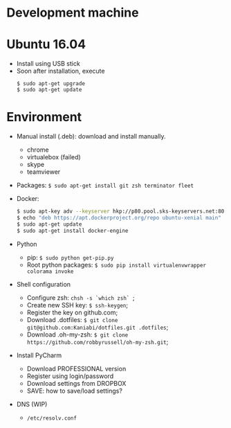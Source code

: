 # Development machine

# Ubuntu 16.04

* Install using USB stick
* Soon after installation, execute
  ```
  $ sudo apt-get upgrade
  $ sudo apt-get update
  ```

# Environment
* Manual install (.deb): download and install manually.
  * chrome
  * virtualebox (failed)
  * skype
  * teamviewer

* Packages: `$ sudo apt-get install git zsh terminator fleet`

* Docker:
  ```bash
  $ sudo apt-key adv --keyserver hkp://p80.pool.sks-keyservers.net:80 --recv-keys 58118E89F3A912897C070ADBF76221572C52609D
  $ echo "deb https://apt.dockerproject.org/repo ubuntu-xenial main" | sudo tee /etc/apt/sources.list.d/docker.list
  $ sudo apt-get update
  $ sudo apt-get install docker-engine
  ```

* Python
  * pip: `$ sudo python get-pip.py`
  * Root python packages: `$ sudo pip install virtualenvwrapper colorama invoke`

* Shell configuration
  * Configure zsh: ```chsh -s `which zsh` ```;
  * Create new SSH key: `$ ssh-keygen`;
  * Register the key on github.com;
  * Download .dotfiles: `$ git clone git@github.com:Kaniabi/dotfiles.git .dotfiles`;
  * Download .oh-my-zsh: `$ git clone https://github.com/robbyrussell/oh-my-zsh.git`;

* Install PyCharm
  * Download PROFESSIONAL version
  * Register using login/password
  * Download settings from DROPBOX
  * SAVE: how to save/load settings?

* DNS (WIP)
  * `/etc/resolv.conf`